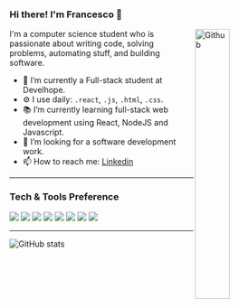 ### Hi there! I'm Francesco 👋

<img width="35%" align="right" alt="Github" src="https://user-images.githubusercontent.com/48678280/88862734-4903af80-d201-11ea-968b-9c939d88a37c.gif" />

I'm a computer science student who is passionate about writing code, solving problems, automating stuff, and building software.

- 🔭 I’m currently a Full-stack student at Develhope.
- ⚙️ I use daily: `.react`, `.js`, `.html`, `.css`.
- 📚 I’m currently learning full-stack web development using React, NodeJS and Javascript.
- 👯 I’m looking for a software development work. 
- 📫 How to reach me: [Linkedin](https://www.linkedin.com/in/francesco-balleri-a69a331b8/)

---

### Tech & Tools Preference

<img src = "https://img.shields.io/badge/-HTML5-E34F26?style=flat&logo=html5&logoColor=white"> <img src = "https://img.shields.io/badge/-CSS3-1572B6?style=flat&logo=css3&logoColor=white"> <img src="https://img.shields.io/badge/-Bootstrap-563D7C?style=flat&logo=bootstrap&logoColor=white"> <img src="https://img.shields.io/badge/-JavaScript-eed718?style=flat&logo=javascript&logoColor=ffffff"> <img src="https://img.shields.io/badge/-React-000000?style=flat&logo=react&logoColor=00c8ff"> <img src="https://img.shields.io/badge/-Node.js-3C873A?style=flat&logo=Node.js&logoColor=white"> <img src="http://img.shields.io/badge/-Github-000000?style=flat&logo=github&logoColor=FFFFFF"> <img src="http://img.shields.io/badge/-VS%20Code-007ACC?style=flat&logo=visual%20studio%20code&logoColor=white">

---

![GitHub stats](https://github-readme-stats.vercel.app/api?username=furanchesuko&show_icons=true&hide_border=true)
